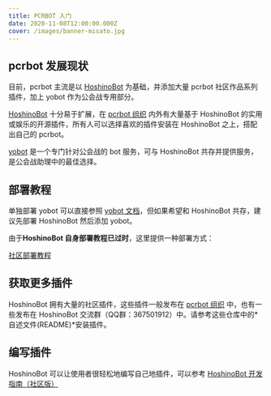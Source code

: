 ```yaml
---
title: PCRBOT 入门
date: 2020-11-08T12:00:00.000Z
cover: /images/banner-misato.jpg
---
```


## pcrbot 发展现状

目前，pcrbot 主流是以 [HoshinoBot](https://github.com/Ice-Cirno/HoshinoBot) 为基础，并添加大量 pcrbot 社区作品系列插件，加上 yobot 作为公会战专用部分。

[HoshinoBot](https://github.com/Ice-Cirno/HoshinoBot) 十分易于扩展，在 [pcrbot 组织](https://github.com/pcrbot) 内外有大量基于 HoshinoBot 的实用或娱乐的开源插件，所有人可以选择喜欢的插件安装在 HoshinoBot 之上，搭配出自己的 pcrbot。

[yobot](https://github.com/pcrbot/yobot) 是一个专门针对公会战的 bot 服务，可与 HoshinoBot 共存并提供服务，是公会战助理中的最佳选择。

## 部署教程

单独部署 yobot 可以直接参照 [yobot 文档](https://yobot.win)，但如果希望和 HoshinoBot 共存，建议先部署 HoshinoBot 然后添加 yobot。

由于**HoshinoBot 自身部署教程已过时**，这里提供一种部署方式：

<!--
### 准备工作

- 一个服务器（家庭、学校、公司的宽带一般没有公网不建议使用）
- 一个域名（如果服务器在大陆区域，那么域名必须备案。港澳台与境外服务器可以不用备案）

### 部署环境

（以下教程均以 Linux 服务器为例）

HoshinoBot 运行环境为 `python3.8` 以上
-->

[社区部署教程](https://blog.di.he.cn/2020/09/22/deploy-a-priconne-bot-on-linux/)

## 获取更多插件

HoshinoBot 拥有大量的社区插件，这些插件一般发布在 [pcrbot 组织](https://github.com/pcrbot) 中，也有一些发布在 HoshinoBot 交流群（QQ群：367501912）中。请参考这些仓库中的*自述文件(README)*安装插件。

## 编写插件

HoshinoBot 可以让使用者很轻松地编写自己地插件，可以参考 [HoshinoBot 开发指南（社区版）](https://github.com/pcrbot/hoshinobot-development-documentation)
